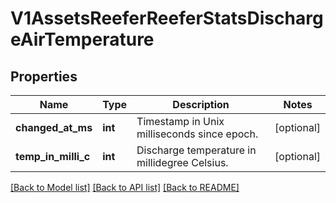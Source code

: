 # V1AssetsReeferReeferStatsDischargeAirTemperature

## Properties
Name | Type | Description | Notes
------------ | ------------- | ------------- | -------------
**changed_at_ms** | **int** | Timestamp in Unix milliseconds since epoch. | [optional] 
**temp_in_milli_c** | **int** | Discharge temperature in millidegree Celsius. | [optional] 

[[Back to Model list]](../README.md#documentation-for-models) [[Back to API list]](../README.md#documentation-for-api-endpoints) [[Back to README]](../README.md)


